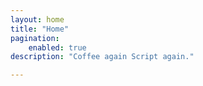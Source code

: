 ```yaml
---
layout: home
title: "Home"
pagination:
    enabled: true
description: "Coffee again Script again."

---
```


